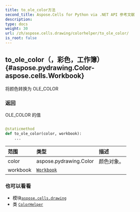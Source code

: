 ```yaml
---
title: to_ole_color方法
second_title: Aspose.Cells for Python via .NET API 参考文献
description:
type: docs
weight: 30
url: /zh/aspose.cells.drawing/colorhelper/to_ole_color/
is_root: false
---
```

##  to_ole_color（，彩色，工作簿）{#aspose.pydrawing.Color-aspose.cells.Workbook}
将颜色转换为 OLE_COLOR


### 返回

OLE_COLOR 的值


```python

@staticmethod
def to_ole_color(color, workbook):
    ...
```


|范围|类型|描述|
| :- | :- | :- |
| color | aspose.pydrawing.Color |颜色对象。|
| workbook | [`Workbook`](/cells/python-net/zh/aspose.cells/workbook) |  |



### 也可以看看
* 模块[`aspose.cells.drawing`](../../)
* 类 [`ColorHelper`](/cells/python-net/zh/aspose.cells.drawing/colorhelper)
